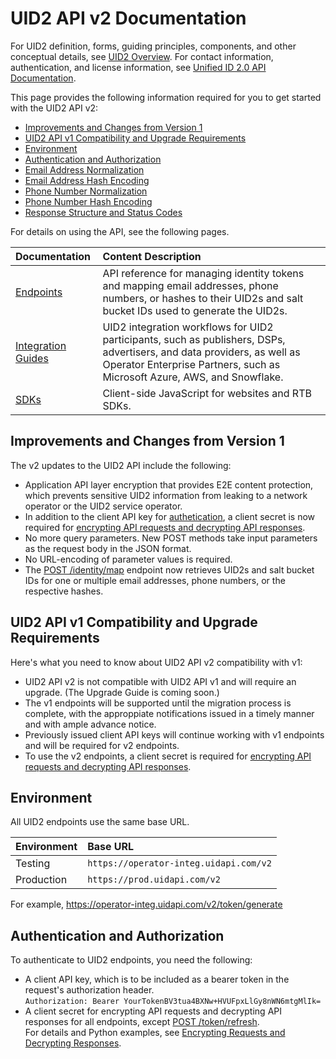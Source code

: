 # UID2 API v2 Documentation

For UID2 definition, forms, guiding principles, components, and other conceptual details, see [UID2 Overview](../../README.md). For contact information, authentication, and license information, see [Unified ID 2.0 API Documentation](../README.md).

This page provides the following information required for you to get started with the UID2 API v2:

* [Improvements and Changes from Version 1](#improvements-and-changes-from-version-1)
* [UID2 API v1 Compatibility and Upgrade Requirements](#uid2-api-v1-compatibility-and-upgrade-requirements)
* [Environment](#environment)
* [Authentication and Authorization](#authentication-and-authorization)
* [Email Address Normalization](#email-address-normalization)
* [Email Address Hash Encoding](#email-address-hash-encoding)
* [Phone Number Normalization](#phone-number-normalization)
* [Phone Number Hash Encoding](#phone-number-hash-encoding)
* [Response Structure and Status Codes](#response-structure-and-status-codes)


For details on using the API, see the following pages.

| Documentation | Content Description |
| :--- | :--- |
| [Endpoints](./endpoints/README.md) | API reference for managing identity tokens and mapping email addresses, phone numbers, or hashes to their UID2s and salt bucket IDs used to generate the UID2s. |
| [Integration Guides](./guides/README.md) | UID2 integration workflows for UID2 participants, such as publishers, DSPs, advertisers, and data providers, as well as Operator Enterprise Partners, such as Microsoft Azure, AWS, and Snowflake. |
| [SDKs](./sdks/README.md) | Client-side JavaScript for websites and RTB SDKs. | 


## Improvements and Changes from Version 1

The v2 updates to the UID2 API include the following:

- Application API layer encryption that provides E2E content protection, which prevents sensitive UID2 information from leaking to a network operator or the UID2 service operator.
- In addition to the client API key for [authetication](#authentication-and-authorization), a client secret is now required for [encrypting API requests and decrypting API responses](./encryption-decryption.md).
- No more query parameters. New POST methods take input parameters as the request body in the JSON format. 
- No URL-encoding of parameter values is required.
- The [POST /identity/map](./endpoints/post-identity-map.md) endpoint now retrieves UID2s and salt bucket IDs for one or multiple email addresses, phone numbers, or the respective hashes. 


## UID2 API v1 Compatibility and Upgrade Requirements

Here's what you need to know about UID2 API v2 compatibility with v1:

- UID2 API v2 is not compatible with UID2 API v1 and will require an upgrade. (The Upgrade Guide is coming soon.)
- The v1 endpoints will be supported until the migration process is complete, with the approppiate notifications issued in a timely manner and with ample advance notice.
- Previously issued client API keys will continue working with v1 endpoints and will be required for v2 endpoints.
- To use the v2 endpoints, a client secret is required for [encrypting API requests and decrypting API responses](./encryption-decryption.md).

## Environment 

All UID2 endpoints use the same base URL.

| Environment | Base URL |
| :--- | :--- |
| Testing | ```https://operator-integ.uidapi.com/v2``` |
| Production | ```https://prod.uidapi.com/v2``` |

For example, https://operator-integ.uidapi.com/v2/token/generate

## Authentication and Authorization

To authenticate to UID2 endpoints, you need the following:

- A client API key, which is to be included as a bearer token in the request's authorization header. 
  <br/>```Authorization: Bearer YourTokenBV3tua4BXNw+HVUFpxLlGy8nWN6mtgMlIk=```
- A client secret for encrypting API requests and decrypting API responses for all endpoints, except [POST /token/refresh](./endpoints/post-token-refresh.md). <br/>For details and Python examples, see [Encrypting Requests and Decrypting Responses](./encryption-decryption.md).

